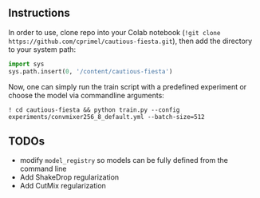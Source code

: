 ## Instructions

In order to use, clone repo into your Colab notebook (`!git clone https://github.com/cprimel/cautious-fiesta.git`), then add the directory to your system path:

```python
import sys
sys.path.insert(0, '/content/cautious-fiesta')
```

Now, one can simply run the train script with a predefined experiment or choose the model via commandline arguments:

```jupyterpython
! cd cautious-fiesta && python train.py --config experiments/convmixer256_8_default.yml --batch-size=512
```


## TODOs
* modify `model_registry` so models can be fully defined from the command line
* Add ShakeDrop regularization
* Add CutMix regularization